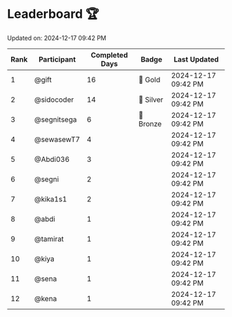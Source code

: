 # Leaderboard 🏆

Updated on: 2024-12-17 09:42 PM

| Rank | Participant       | Completed Days | Badge      | Last Updated         |
|------|-------------------|----------------|------------|----------------------|
| 1    | @gift             | 16             | 🏅 Gold     | 2024-12-17 09:42 PM |
| 2    | @sidocoder        | 14             | 🥈 Silver   | 2024-12-17 09:42 PM |
| 3    | @segnitsega       | 6              | 🥉 Bronze   | 2024-12-17 09:42 PM |
| 4    | @sewasewT7        | 4              |            | 2024-12-17 09:42 PM |
| 5    | @Abdi036          | 3              |            | 2024-12-17 09:42 PM |
| 6    | @segni            | 2              |            | 2024-12-17 09:42 PM |
| 7    | @kika1s1          | 2              |            | 2024-12-17 09:42 PM |
| 8    | @abdi             | 1              |            | 2024-12-17 09:42 PM |
| 9    | @tamirat          | 1              |            | 2024-12-17 09:42 PM |
| 10   | @kiya             | 1              |            | 2024-12-17 09:42 PM |
| 11   | @sena             | 1              |            | 2024-12-17 09:42 PM |
| 12   | @kena             | 1              |            | 2024-12-17 09:42 PM |
